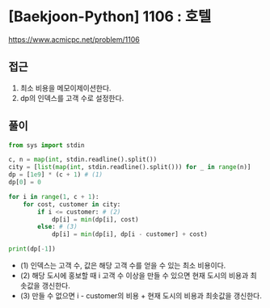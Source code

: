 [Baekjoon-Python] 1106 : 호텔
=
<https://www.acmicpc.net/problem/1106>


접근
--


1. 최소 비용을 메모이제이션한다.
2. dp의 인덱스를 고객 수로 설정한다.


풀이
--



```python
from sys import stdin

c, n = map(int, stdin.readline().split())
city = [list(map(int, stdin.readline().split())) for _ in range(n)]
dp = [1e9] * (c + 1) # (1)
dp[0] = 0

for i in range(1, c + 1):
    for cost, customer in city:
        if i <= customer: # (2)
            dp[i] = min(dp[i], cost)
        else: # (3)
            dp[i] = min(dp[i], dp[i - customer] + cost)

print(dp[-1])
```


* (1\) 인덱스는 고객 수, 값은 해당 고객 수를 얻을 수 있는 최소 비용이다.
* (2\) 해당 도시에 홍보할 때 i 고객 수 이상을 만들 수 있으면 현재 도시의 비용과 최솟값을 갱신한다.
* (3\) 만들 수 없으면 i \- customer의 비용 \+ 현재 도시의 비용과 최솟값을 갱신한다.
